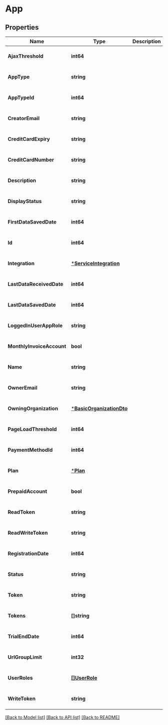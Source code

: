 # App

## Properties

| Name                      | Type                                                 | Description | Notes                        |
| ------------------------- | ---------------------------------------------------- | ----------- | ---------------------------- |
| **AjaxThreshold**         | **int64**                                            |             | [optional] [default to null] |
| **AppType**               | **string**                                           |             | [optional] [default to null] |
| **AppTypeId**             | **int64**                                            |             | [optional] [default to null] |
| **CreatorEmail**          | **string**                                           |             | [optional] [default to null] |
| **CreditCardExpiry**      | **string**                                           |             | [optional] [default to null] |
| **CreditCardNumber**      | **string**                                           |             | [optional] [default to null] |
| **Description**           | **string**                                           |             | [optional] [default to null] |
| **DisplayStatus**         | **string**                                           |             | [optional] [default to null] |
| **FirstDataSavedDate**    | **int64**                                            |             | [optional] [default to null] |
| **Id**                    | **int64**                                            |             | [optional] [default to null] |
| **Integration**           | [***ServiceIntegration**](ServiceIntegration.md)     |             | [optional] [default to null] |
| **LastDataReceivedDate**  | **int64**                                            |             | [optional] [default to null] |
| **LastDataSavedDate**     | **int64**                                            |             | [optional] [default to null] |
| **LoggedInUserAppRole**   | **string**                                           |             | [optional] [default to null] |
| **MonthlyInvoiceAccount** | **bool**                                             |             | [optional] [default to null] |
| **Name**                  | **string**                                           |             | [optional] [default to null] |
| **OwnerEmail**            | **string**                                           |             | [optional] [default to null] |
| **OwningOrganization**    | [***BasicOrganizationDto**](BasicOrganizationDto.md) |             | [optional] [default to null] |
| **PageLoadThreshold**     | **int64**                                            |             | [optional] [default to null] |
| **PaymentMethodId**       | **int64**                                            |             | [optional] [default to null] |
| **Plan**                  | [***Plan**](Plan.md)                                 |             | [optional] [default to null] |
| **PrepaidAccount**        | **bool**                                             |             | [optional] [default to null] |
| **ReadToken**             | **string**                                           |             | [optional] [default to null] |
| **ReadWriteToken**        | **string**                                           |             | [optional] [default to null] |
| **RegistrationDate**      | **int64**                                            |             | [optional] [default to null] |
| **Status**                | **string**                                           |             | [optional] [default to null] |
| **Token**                 | **string**                                           |             | [optional] [default to null] |
| **Tokens**                | **[]string**                                         |             | [optional] [default to null] |
| **TrialEndDate**          | **int64**                                            |             | [optional] [default to null] |
| **UrlGroupLimit**         | **int32**                                            |             | [optional] [default to null] |
| **UserRoles**             | [**[]UserRole**](UserRole.md)                        |             | [optional] [default to null] |
| **WriteToken**            | **string**                                           |             | [optional] [default to null] |

[[Back to Model list]](../README.md#documentation-for-models) [[Back to API list]](../README.md#documentation-for-api-endpoints) [[Back to README]](../README.md)

